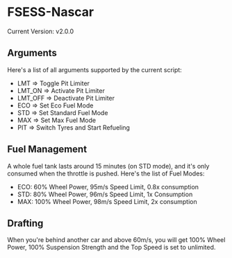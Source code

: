 # FSESS-Nascar

Current Version: v2.0.0

## Arguments
Here's a list of all arguments supported by the current script:
- LMT     => Toggle Pit Limiter
- LMT_ON  => Activate Pit Limiter
- LMT_OFF => Deactivate Pit Limiter
- ECO     => Set Eco Fuel Mode
- STD     => Set Standard Fuel Mode
- MAX     => Set Max Fuel Mode
- PIT     => Switch Tyres and Start Refueling

## Fuel Management
A whole fuel tank lasts around 15 minutes (on STD mode), and it's only consumed when the throttle is pushed. Here's the list of Fuel Modes:

- ECO: 60% Wheel Power, 95m/s Speed Limit, 0.8x consumption
- STD: 80% Wheel Power, 96m/s Speed Limit, 1x Consumption
- MAX: 100% Wheel Power, 98m/s Speed Limit, 2x consumption

## Drafting
When you're behind another car and above 60m/s, you will get 100% Wheel Power, 100% Suspension Strength and the Top Speed is set to unlimited.
